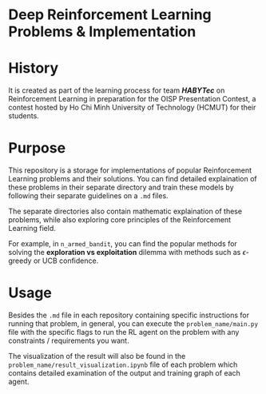 # Deep Reinforcement Learning Problems & Implementation

# History

It is created as part of the learning process for team **_HABYTec_** on Reinforcement Learning in preparation for the OISP Presentation Contest, a contest hosted by Ho Chi Minh University of Technology (HCMUT) for their students.

# Purpose

This repository is a storage for implementations of popular Reinforcement Learning problems and their solutions. You can find detailed explaination of these problems in their separate directory and train these models by following their separate guidelines on a `.md` files.

The separate directories also contain mathematic explaination of these problems, while also exploring core principles of the Reinforcement Learning field.

For example, in `n_armed_bandit`, you can find the popular methods for solving the **exploration vs exploitation** dilemma with methods such as $\epsilon$-greedy or $\text{UCB}$ confidence.

# Usage

Besides the `.md` file in each repository containing specific instructions for running that problem, in general, you can execute the `problem_name/main.py` file with the specific flags to run the RL agent on the problem with any constraints / requirements you want.

The visualization of the result will also be found in the `problem_name/result_visualization.ipynb` file of each problem which contains detailed examination of the output and training graph of each agent.
